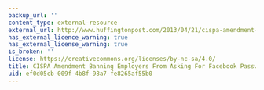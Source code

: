 ```yaml
---
backup_url: ''
content_type: external-resource
external_url: http://www.huffingtonpost.com/2013/04/21/cispa-amendment-facebook-passwords-blocked_n_3128507.html
has_external_licence_warning: true
has_external_license_warning: true
is_broken: ''
license: https://creativecommons.org/licenses/by-nc-sa/4.0/
title: CISPA Amendment Banning Employers From Asking For Facebook Passwords Blocked
uid: ef0d05cb-009f-4b8f-98a7-fe8265af55b0
---
```

